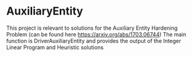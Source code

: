 # AuxiliaryEntity
This project is relevant to solutions for the Auxiliary Entity Hardening Problem (can be found here https://arxiv.org/abs/1703.06744)
The main function is DriverAuxiliaryEntity and provides the output of the Integer Linear Program and Heuristic solutions
